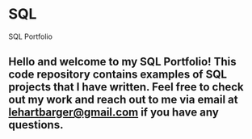 # SQL
SQL Portfolio 
## Hello and welcome to my SQL Portfolio! This code repository contains examples of SQL projects that I have written. Feel free to check out my work and reach out to me via email at lehartbarger@gmail.com if you have any questions.
